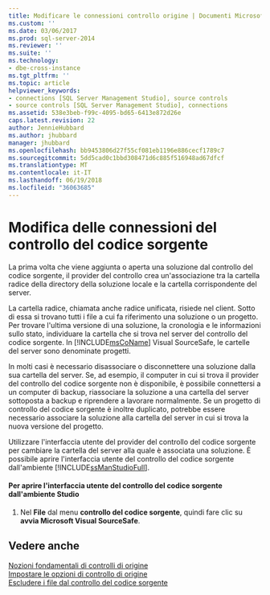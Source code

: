 ```yaml
---
title: Modificare le connessioni controllo origine | Documenti Microsoft
ms.custom: ''
ms.date: 03/06/2017
ms.prod: sql-server-2014
ms.reviewer: ''
ms.suite: ''
ms.technology:
- dbe-cross-instance
ms.tgt_pltfrm: ''
ms.topic: article
helpviewer_keywords:
- connections [SQL Server Management Studio], source controls
- source controls [SQL Server Management Studio], connections
ms.assetid: 538e3beb-f99c-4095-bd65-6413e872d26e
caps.latest.revision: 22
author: JennieHubbard
ms.author: jhubbard
manager: jhubbard
ms.openlocfilehash: bb9453806d27f55cf081eb1196e886cecf1789c7
ms.sourcegitcommit: 5dd5cad0c1bbd308471d6c885f516948ad67dfcf
ms.translationtype: MT
ms.contentlocale: it-IT
ms.lasthandoff: 06/19/2018
ms.locfileid: "36063685"
---
```

# <a name="change-source-control-connections"></a>Modifica delle connessioni del controllo del codice sorgente
  La prima volta che viene aggiunta o aperta una soluzione dal controllo del codice sorgente, il provider del controllo crea un'associazione tra la cartella radice della directory della soluzione locale e la cartella corrispondente del server.  
  
 La cartella radice, chiamata anche radice unificata, risiede nel client. Sotto di essa si trovano tutti i file a cui fa riferimento una soluzione o un progetto. Per trovare l'ultima versione di una soluzione, la cronologia e le informazioni sullo stato, individuare la cartella che si trova nel server del controllo del codice sorgente. In [!INCLUDE[msCoName](../includes/msconame-md.md)] Visual SourceSafe, le cartelle del server sono denominate progetti.  
  
 In molti casi è necessario disassociare o disconnettere una soluzione dalla sua cartella del server. Se, ad esempio, il computer in cui si trova il provider del controllo del codice sorgente non è disponibile, è possibile connettersi a un computer di backup, riassociare la soluzione a una cartella del server sottoposta a backup e riprendere a lavorare normalmente. Se un progetto di controllo del codice sorgente è inoltre duplicato, potrebbe essere necessario associare la soluzione alla cartella del server in cui si trova la nuova versione del progetto.  
  
 Utilizzare l'interfaccia utente del provider del controllo del codice sorgente per cambiare la cartella del server alla quale è associata una soluzione. È possibile aprire l'interfaccia utente del controllo del codice sorgente dall'ambiente [!INCLUDE[ssManStudioFull](../includes/ssmanstudiofull-md.md)].  
  
#### <a name="to-open-the-source-control-user-interface-from-the-studio-environment"></a>Per aprire l'interfaccia utente del controllo del codice sorgente dall'ambiente Studio  
  
1.  Nel **File** dal menu **controllo del codice sorgente**, quindi fare clic su **avvia Microsoft Visual SourceSafe**.  
  
## <a name="see-also"></a>Vedere anche  
 [Nozioni fondamentali di controlli di origine](../../2014/database-engine/source-control-basics.md)   
 [Impostare le opzioni di controllo di origine](../../2014/database-engine/set-source-control-options.md)   
 [Escludere i file dal controllo del codice sorgente](../../2014/database-engine/exclude-files-from-source-control.md)  
  
  